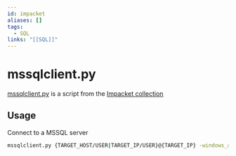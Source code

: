 ```yaml
---
id: impacket
aliases: []
tags:
  - SQL
links: "[[SQL]]"
---
```


# mssqlclient.py

[mssqlclient.py](https://github.com/fortra/impacket/blob/ff8c200fd040b04d3b5ff05449646737f836235d/examples/mssqlclient.py#L4)
is a script from the [Impacket collection](https://github.com/fortra/impacket)

## Usage

Connect to a MSSQL server

```sh
mssqlclient.py {TARGET_HOST/USER|TARGET_IP/USER}@{TARGET_IP} -windows_auth
```
